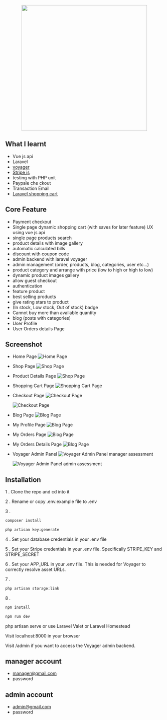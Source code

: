 <p align="center"><a href="https://laravel.com" target="_blank"><img src="https://raw.githubusercontent.com/laravel/art/master/logo-lockup/5%20SVG/2%20CMYK/1%20Full%20Color/laravel-logolockup-cmyk-red.svg" width="400"></a></p>

## What I learnt

-   Vue js api
-   Laravel
-   <a href="https://voyager-docs.devdojo.com">voyager</a>
-   <a href="https://stripe.com/docs/js">Stripe js</a>
-   testing with PHP unit
-   Paypale che ckout
-   Transaction Email
-   <a href="https://packagist.org/packages/hardevine/shoppingcart">Laravel shopping cart</a>

## Core Feature

- Payment checkout
- Single page dynamic shopping cart (with saves for later feature) UX using vue js api
- single page products search
- product details with image gallery
- automatic calculated bills
- discount with coupon code
- admin backend with laravel voyager
- admin management (order, products, blog, categories, user etc...)
- product category and arrange with price (low to high or high to low)
- dynamic product images gallery
- allow guest checkout
- authentication
- feature product
- best selling products
- give rating stars to product
- (In stock, Low stock, Out of stock) badge
- Cannot buy more than available quantity
- blog (posts with categories)
- User Profile
- User Orders details Page

## Screenshot

- Home Page
    ![Home Page](https://raw.githubusercontent.com/Hein-Z/shop_blog/main/home-page.png "Home Page")

- Shop Page
    ![Shop Page](https://raw.githubusercontent.com/Hein-Z/shop_blog/main/shop-page.png "Shop Page")

- Product Details Page
    ![Shop Page](https://raw.githubusercontent.com/Hein-Z/shop_blog/main/product-details.png "Product Details Page")

- Shopping Cart Page
    ![Shopping Cart Page](https://raw.githubusercontent.com/Hein-Z/shop_blog/main/cart.png "Product Details Page")

- Checkout Page
    ![Checkout Page](https://raw.githubusercontent.com/Hein-Z/shop_blog/main/checkout-1.png "Checkout Page")

    ![Checkout Page](https://raw.githubusercontent.com/Hein-Z/shop_blog/main/checkout-2.png "Checkout Page")

- Blog Page
    ![Blog Page](https://raw.githubusercontent.com/Hein-Z/shop_blog/main/blog-page.png "Blog Page")

- My Profile Page
    ![Blog Page](https://raw.githubusercontent.com/Hein-Z/shop_blog/main/my-profile.png "Blog Page")

- My Orders Page
  ![Blog Page](https://raw.githubusercontent.com/Hein-Z/shop_blog/main/my-order.png "Blog Page")

- My Orders Details Page
  ![Blog Page](https://raw.githubusercontent.com/Hein-Z/shop_blog/main/order-details.png "Blog Page")


- Voyager Admin Panel
    ![Voyager Admin Panel manager assessment](https://raw.githubusercontent.com/Hein-Z/shop_blog/main/voyager-manager-assessment.png "manager assessment")

    ![Voyager Admin Panel admin assessment](https://raw.githubusercontent.com/Hein-Z/shop_blog/main/voyager-admin-assessment.png "admin assessment")


## Installation

1 . Clone the repo and cd into it

2 . Rename or copy .env.example file to .env

3 .
```bash
composer install
```
```bash
php artisan key:generate
```
4 . Set your database credentials in your .env file

5 . Set your Stripe credentials in your .env file. Specifically STRIPE_KEY and STRIPE_SECRET

6 . Set your APP_URL in your .env file. This is needed for Voyager to correctly resolve asset URLs.

7 . 
```bash
php artisan storage:link
```
8 . 
```bash
npm install
```
```bash
npm run dev
```
php artisan serve or use Laravel Valet or Laravel Homestead

Visit localhost:8000 in your browser

Visit /admin if you want to access the Voyager admin backend. 



## manager account

-   manager@gmail.com
-   password

## admin account

-   admin@gmail.com
-   password

